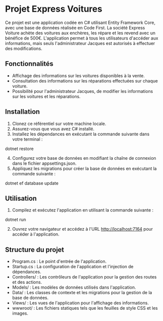 # Projet Express Voitures

Ce projet est une application codée en C# utilisant Entity Framework Core, avec une base de données réalisée en Code First. La société Express Voiture achète des voitures aux enchères, les répare et les revend avec un bénéfice de 500€. L'application permet à tous les utilisateurs d'accéder aux informations, mais seuls l'administrateur Jacques est autorisés à effectuer des modifications.

## Fonctionnalités

- Affichage des informations sur les voitures disponibles à la vente.
- Consultation des informations sur les réparations effectuées sur chaque voiture.
- Possibilité pour l'administrateur Jacques, de modifier les informations sur les voitures et les réparations.

## Installation

1. Clonez ce référentiel sur votre machine locale.
2. Assurez-vous que vous avez C# installé.
3. Installez les dépendances en exécutant la commande suivante dans votre terminal :

dotnet restore

4. Configurez votre base de données en modifiant la chaîne de connexion dans le fichier appsettings.json.
5. Appliquez les migrations pour créer la base de données en exécutant la commande suivante :

dotnet ef database update


## Utilisation

1. Compilez et exécutez l'application en utilisant la commande suivante :

dotnet run

2. Ouvrez votre navigateur et accédez à l'URL [http://localhost:7164](http://localhost:7164) pour accéder à l'application.

## Structure du projet

- Program.cs : Le point d'entrée de l'application.
- Startup.cs : La configuration de l'application et l'injection de dépendances.
- Controllers/ : Les contrôleurs de l'application pour la gestion des routes et des actions.
- Models/ : Les modèles de données utilisés dans l'application.
- Data/ : Les classes de contexte et les migrations pour la gestion de la base de données.
- Views/ : Les vues de l'application pour l'affichage des informations.
- wwwroot/ : Les fichiers statiques tels que les feuilles de style CSS et les images.

